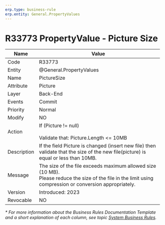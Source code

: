 ```yaml
---
erp.type: business-rule
erp.entity: General.PropertyValues
---
```


# R33773 PropertyValue - Picture Size

| Name | Value |
| ---- | ----- |
| Code | R33773 |
| Entity | @General.PropertyValues |
| Name | 	PictureSize |
| Attribute | Picture |
| Layer | Back-End |
| Events | Commit |
| Priority | Normal |
| Modify | NO |
| Action | If (Picture != null) <br> <br> Validate that: Picture.Length <= 10MB |
| Description| If the field Picture is changed (insert new file) then validate that the size of the new file(picture) is equal or less than 10MB.|
| Message | The size of the file exceeds maximum allowed size (10 MB).<br>Please reduce the size of the file in the limit using compression or conversion appropriately.|
| Version | Introduced: 2023 |
| Revocable | NO |

*\* For more information about the Business Rules Documentation Template and a short explanation of each column, see
topic [System Business Rules](../templates/template-description-system-business-rules.md).*
